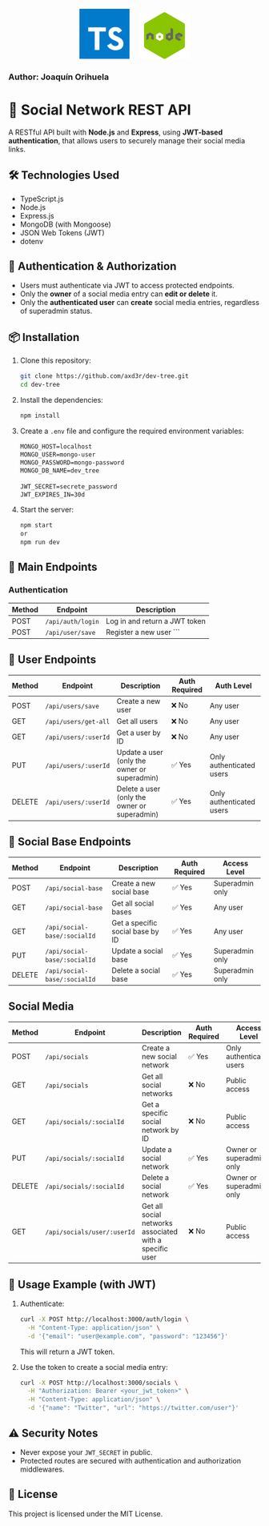 <p align="center">
  <img src="https://raw.githubusercontent.com/axd3r/axd3r/main/assets/images/ts.png" alt="TypeScript" width="100"/>
  &nbsp;&nbsp;&nbsp;
  <img src="https://raw.githubusercontent.com/axd3r/axd3r/main/assets/images/nodejs.png" alt="Node.js" width="100"/>
</p>

### Author: Joaquín Orihuela

# 📱 Social Network REST API

A RESTful API built with **Node.js** and **Express**, using **JWT-based authentication**, that allows users to securely manage their social media links.

## 🛠 Technologies Used

- TypeScript.js
- Node.js
- Express.js
- MongoDB (with Mongoose)
- JSON Web Tokens (JWT)
- dotenv

## 🔐 Authentication & Authorization

- Users must authenticate via JWT to access protected endpoints.
- Only the **owner** of a social media entry can **edit or delete** it.
- Only the **authenticated user** can **create** social media entries, regardless of superadmin status.

## 📦 Installation

1. Clone this repository:
   ```bash
   git clone https://github.com/axd3r/dev-tree.git
   cd dev-tree
   ```

2. Install the dependencies:
   ```bash
   npm install
   ```

3. Create a `.env` file and configure the required environment variables:
   ```env
   MONGO_HOST=localhost
   MONGO_USER=mongo-user
   MONGO_PASSWORD=mongo-password
   MONGO_DB_NAME=dev_tree

   JWT_SECRET=secrete_password
   JWT_EXPIRES_IN=30d
   ```

4. Start the server:
   ```bash
   npm start
   or
   npm run dev
   ```

## 📘 Main Endpoints

### Authentication

| Method | Endpoint         | Description                      |
|--------|------------------|----------------------------------|
| POST   | `/api/auth/login`| Log in and return a JWT token    |
| POST   | `/api/user/save` | Register a new user     ```

## 📘 User Endpoints

| Method | Endpoint         | Description                                  | Auth Required      | Auth Level  |
| ------ | ---------------- | -------------------------------------------- | ------------------ | ----------- | 
| POST   | `/api/users/save`    | Create a new user                        |    ❌ No                 | Any user  |
| GET    | `/api/users/get-all` | Get all users                                | ❌ No                | Any user |
| GET    | `/api/users/:userId` | Get a user by ID                             | ❌ No                 | Any user |
| PUT    | `/api/users/:userId` | Update a user (only the owner or superadmin) | ✅ Yes | Only authenticated users|
| DELETE | `/api/users/:userId` | Delete a user (only the owner or superadmin) | ✅ Yes | Only authenticated users|

## 📘 Social Base Endpoints

| Method | Endpoint                 | Description                      | Auth Required | Access Level    |
| ------ | ------------------------ | -------------------------------- | ------------- | --------------- |
| POST   | `/api/social-base`           | Create a new social base         | ✅ Yes         | Superadmin only |
| GET    | `/api/social-base`           | Get all social bases             | ✅ Yes         | Any user        |
| GET    | `/api/social-base/:socialId` | Get a specific social base by ID | ✅ Yes         | Any user        |
| PUT    | `/api/social-base/:socialId` | Update a social base             | ✅ Yes         | Superadmin only |
| DELETE | `/api/social-base/:socialId` | Delete a social base             | ✅ Yes         | Superadmin only |

## Social Media

| Method | Endpoint                | Description                                             | Auth Required | Access Level             |
| ------ | ----------------------- | ------------------------------------------------------- | ------------- | ------------------------ |
| POST   | `/api/socials`              | Create a new social network                             | ✅ Yes         | Only authenticated users |
| GET    | `/api/socials`              | Get all social networks                                 | ❌ No          | Public access            |
| GET    | `/api/socials/:socialId`    | Get a specific social network by ID                     | ❌ No          | Public access            |
| PUT    | `/api/socials/:socialId`    | Update a social network                                 | ✅ Yes         | Owner or superadmin only |
| DELETE | `/api/socials/:socialId`    | Delete a social network                                 | ✅ Yes         | Owner or superadmin only |
| GET    | `/api/socials/user/:userId` | Get all social networks associated with a specific user | ❌ No          | Public access            |

## 🧪 Usage Example (with JWT)

1. Authenticate:
   ```bash
   curl -X POST http://localhost:3000/auth/login \
     -H "Content-Type: application/json" \
     -d '{"email": "user@example.com", "password": "123456"}'
   ```

   This will return a JWT token.

2. Use the token to create a social media entry:
   ```bash
   curl -X POST http://localhost:3000/socials \
     -H "Authorization: Bearer <your_jwt_token>" \
     -H "Content-Type: application/json" \
     -d '{"name": "Twitter", "url": "https://twitter.com/user"}'
   ```

## ⚠️ Security Notes

- Never expose your `JWT_SECRET` in public.
- Protected routes are secured with authentication and authorization middlewares.

## 📄 License

This project is licensed under the MIT License.